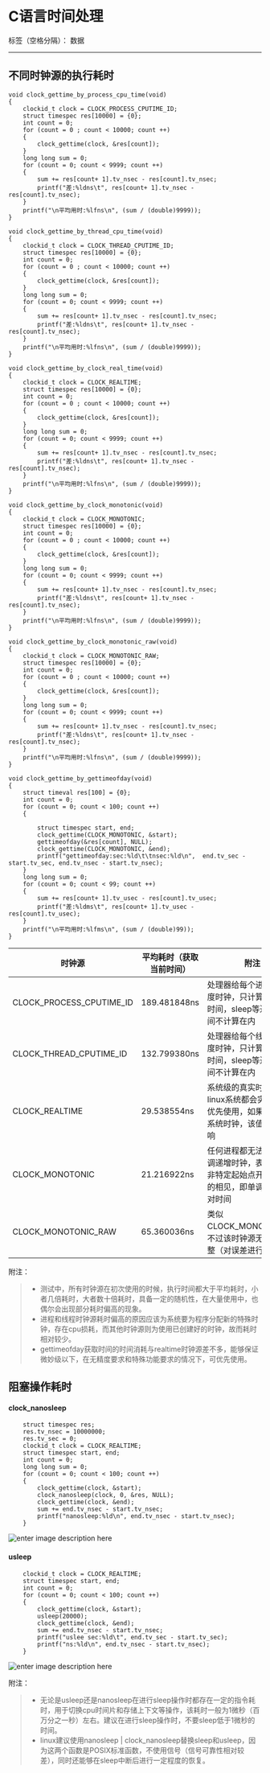 # C语言时间处理

标签（空格分隔）： 数据

---
## 不同时钟源的执行耗时
```
void clock_gettime_by_process_cpu_time(void)
{
	clockid_t clock = CLOCK_PROCESS_CPUTIME_ID;
	struct timespec res[10000] = {0};
	int count = 0;
	for (count = 0 ; count < 10000; count ++)
	{
		clock_gettime(clock, &res[count]);
	}
	long long sum = 0;
	for (count = 0; count < 9999; count ++)
	{
		sum += res[count+ 1].tv_nsec - res[count].tv_nsec;
		printf("差:%ldns\t", res[count+ 1].tv_nsec - res[count].tv_nsec);
	}
	printf("\n平均用时:%lfns\n", (sum / (double)9999));
}

void clock_gettime_by_thread_cpu_time(void)
{
	clockid_t clock = CLOCK_THREAD_CPUTIME_ID;
	struct timespec res[10000] = {0};
	int count = 0;
	for (count = 0 ; count < 10000; count ++)
	{
		clock_gettime(clock, &res[count]);
	}
	long long sum = 0;
	for (count = 0; count < 9999; count ++)
	{
		sum += res[count+ 1].tv_nsec - res[count].tv_nsec;
		printf("差:%ldns\t", res[count+ 1].tv_nsec - res[count].tv_nsec);
	}
	printf("\n平均用时:%lfns\n", (sum / (double)9999));
}

void clock_gettime_by_clock_real_time(void)
{
	clockid_t clock = CLOCK_REALTIME;
	struct timespec res[10000] = {0};
	int count = 0;
	for (count = 0 ; count < 10000; count ++)
	{
		clock_gettime(clock, &res[count]);
	}
	long long sum = 0;
	for (count = 0; count < 9999; count ++)
	{
		sum += res[count+ 1].tv_nsec - res[count].tv_nsec;
		printf("差:%ldns\t", res[count+ 1].tv_nsec - res[count].tv_nsec);
	}
	printf("\n平均用时:%lfns\n", (sum / (double)9999));
}

void clock_gettime_by_clock_monotonic(void)
{
	clockid_t clock = CLOCK_MONOTONIC;
	struct timespec res[10000] = {0};
	int count = 0;
	for (count = 0 ; count < 10000; count ++)
	{
		clock_gettime(clock, &res[count]);
	}
	long long sum = 0;
	for (count = 0; count < 9999; count ++)
	{
		sum += res[count+ 1].tv_nsec - res[count].tv_nsec;
		printf("差:%ldns\t", res[count+ 1].tv_nsec - res[count].tv_nsec);
	}
	printf("\n平均用时:%lfns\n", (sum / (double)9999));
}

void clock_gettime_by_clock_monotonic_raw(void)
{
	clockid_t clock = CLOCK_MONOTONIC_RAW;
	struct timespec res[10000] = {0};
	int count = 0;
	for (count = 0 ; count < 10000; count ++)
	{
		clock_gettime(clock, &res[count]);
	}
	long long sum = 0;
	for (count = 0; count < 9999; count ++)
	{
		sum += res[count+ 1].tv_nsec - res[count].tv_nsec;
		printf("差:%ldns\t", res[count+ 1].tv_nsec - res[count].tv_nsec);
	}
	printf("\n平均用时:%lfns\n", (sum / (double)9999));
}

void clock_gettime_by_gettimeofday(void)
{
	struct timeval res[100] = {0};
	int count = 0;
	for (count = 0; count < 100; count ++)
	{

		struct timespec start, end;
		clock_gettime(CLOCK_MONOTONIC, &start);
		gettimeofday(&res[count], NULL);
		clock_gettime(CLOCK_MONOTONIC, &end);
		printf("gettimeofday:sec:%ld\t\tnsec:%ld\n",  end.tv_sec - start.tv_sec, end.tv_nsec - start.tv_nsec);
	}
	long long sum = 0;
	for (count = 0; count < 99; count ++)
	{
		sum += res[count+ 1].tv_usec - res[count].tv_usec;
		printf("差:%ldms\t", res[count+ 1].tv_usec - res[count].tv_usec);
	}
	printf("\n平均用时:%lfms\n", (sum / (double)99));
}

```
| 时钟源        | 平均耗时（获取当前时间）   |  附注  |	初次耗时	|
|--------|--------|--------|--------|
| CLOCK_PROCESS_CPUTIME_ID     | 189.481848ns |   处理器给每个进程的高精度时钟，只计算cpu执行时间，sleep等造成的时间不计算在内     | 884ns |
| CLOCK_THREAD_CPUTIME_ID	|   132.799380ns   |   处理器给每个线程的高精度时钟，只计算cpu执行时间，sleep等造成的时间不计算在内   | 596ns |
| CLOCK_REALTIME|    29.538554ns    |  系统级的真实时间，每个linux系统都会实现，应当优先使用，如果管理改变系统时钟，该值会受到影响	| 110ns |
| CLOCK_MONOTONIC        |    21.216922ns    |  任何进程都无法更改的单调递增时钟，表示自某个非特定起始点开始到现在的相见，即单调递增的相对时间  | 69ns |
| CLOCK_MONOTONIC_RAW        |    65.360036ns    |  类似CLOCK_MONOTONIC，不过该时钟源无法进行调整（对误差进行微调）  | 147ns |

附注：
>*  测试中，所有时钟源在初次使用的时候，执行时间都大于平均耗时，小者几倍耗时，大者数十倍耗时，具备一定的随机性，在大量使用中，也偶尔会出现部分耗时偏高的现象。
>* 进程和线程时钟源耗时偏高的原因应该为系统要为程序分配新的特殊时钟，存在cpu损耗，而其他时钟源则为使用已创建好的时钟，故而耗时相对较少。
>* gettimeofday获取时间的时间消耗与realtime时钟源差不多，能够保证微妙级以下，在无精度要求和特殊功能要求的情况下，可优先使用。

## 阻塞操作耗时

#### clock_nanosleep

```
	struct timespec res;
	res.tv_nsec = 10000000;
	res.tv_sec = 0;
	clockid_t clock = CLOCK_REALTIME;
	struct timespec start, end;
	int count = 0;
	long long sum = 0;
	for (count = 0; count < 100; count ++)
	{
		clock_gettime(clock, &start);
		clock_nanosleep(clock, 0, &res, NULL);
		clock_gettime(clock, &end);
		sum += end.tv_nsec - start.tv_nsec;
		printf("nanosleep:%ld\n", end.tv_nsec - start.tv_nsec);
	}
```

![enter image description here](http://7xjfjn.com1.z0.glb.clouddn.com/QQ%E6%88%AA%E5%9B%BE20151210153419.png)

#### usleep
```
	clockid_t clock = CLOCK_REALTIME;
	struct timespec start, end;
	int count = 0;
	for (count = 0; count < 100; count ++)
	{
		clock_gettime(clock, &start);
		usleep(20000);
		clock_gettime(clock, &end);
		sum += end.tv_nsec - start.tv_nsec;
		printf("uslee sec:%ld\t", end.tv_sec - start.tv_sec);
		printf("ns:%ld\n", end.tv_nsec - start.tv_nsec);
	}
```
![enter image description here](http://7xjfjn.com1.z0.glb.clouddn.com/QQ%E6%88%AA%E5%9B%BE20151210154800.png)

附注：
>* 无论是usleep还是nanosleep在进行sleep操作时都存在一定的指令耗时，用于切换cpu时间片和存储上下文等操作，该耗时一般为1微秒（百万分之一秒）左右。建议在进行sleep操作时，不要sleep低于1微秒的时间。
>* linux建议使用nanosleep | clock_nanosleep替换sleep和usleep，因为这两个函数是POSIX标准函数，不使用信号（信号可靠性相对较差），同时还能够在sleep中断后进行一定程度的恢复。
